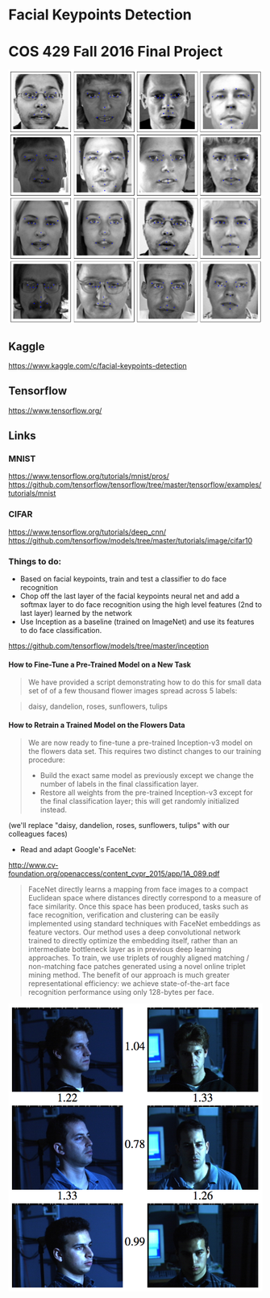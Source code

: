 # Facial Keypoints Detection

# COS 429 Fall 2016 Final Project

![](/faces.png?raw=true)

## Kaggle
https://www.kaggle.com/c/facial-keypoints-detection

## Tensorflow
https://www.tensorflow.org/

## Links

### MNIST
https://www.tensorflow.org/tutorials/mnist/pros/
https://github.com/tensorflow/tensorflow/tree/master/tensorflow/examples/tutorials/mnist

### CIFAR
https://www.tensorflow.org/tutorials/deep_cnn/
https://github.com/tensorflow/models/tree/master/tutorials/image/cifar10

### Things to do:
- Based on facial keypoints, train and test a classifier to do face recognition
- Chop off the last layer of the facial keypoints neural net and add a softmax layer to do 
face recognition using the high level features (2nd to last layer) learned by the network
- Use Inception as a baseline (trained on ImageNet) and use its features to do face classification. 

https://github.com/tensorflow/models/tree/master/inception

#### How to Fine-Tune a Pre-Trained Model on a New Task
> We have provided a script demonstrating how to do this for small data set of of a few thousand flower images spread across 5 labels:

> daisy, dandelion, roses, sunflowers, tulips

#### How to Retrain a Trained Model on the Flowers Data

> We are now ready to fine-tune a pre-trained Inception-v3 model on the flowers data set. This requires two distinct changes to our training procedure:
> - Build the exact same model as previously except we change the number of labels in the final classification layer.
> - Restore all weights from the pre-trained Inception-v3 except for the final classification layer; this will get randomly initialized instead.

(we'll replace "daisy, dandelion, roses, sunflowers, tulips" with our colleagues faces)

- Read and adapt Google's FaceNet:

http://www.cv-foundation.org/openaccess/content_cvpr_2015/app/1A_089.pdf

> FaceNet directly learns a mapping from
> face images to a compact Euclidean space where distances
> directly correspond to a measure of face similarity. Once
> this space has been produced, tasks such as face recognition,
> verification and clustering can be easily implemented
> using standard techniques with FaceNet embeddings as feature
> vectors.
> Our method uses a deep convolutional network trained
> to directly optimize the embedding itself, rather than an intermediate
> bottleneck layer as in previous deep learning
> approaches. To train, we use triplets of roughly aligned
> matching / non-matching face patches generated using a
> novel online triplet mining method. The benefit of our
> approach is much greater representational efficiency: we
> achieve state-of-the-art face recognition performance using
> only 128-bytes per face.

![From Google](/Google_FaceNet.png?raw=true)

